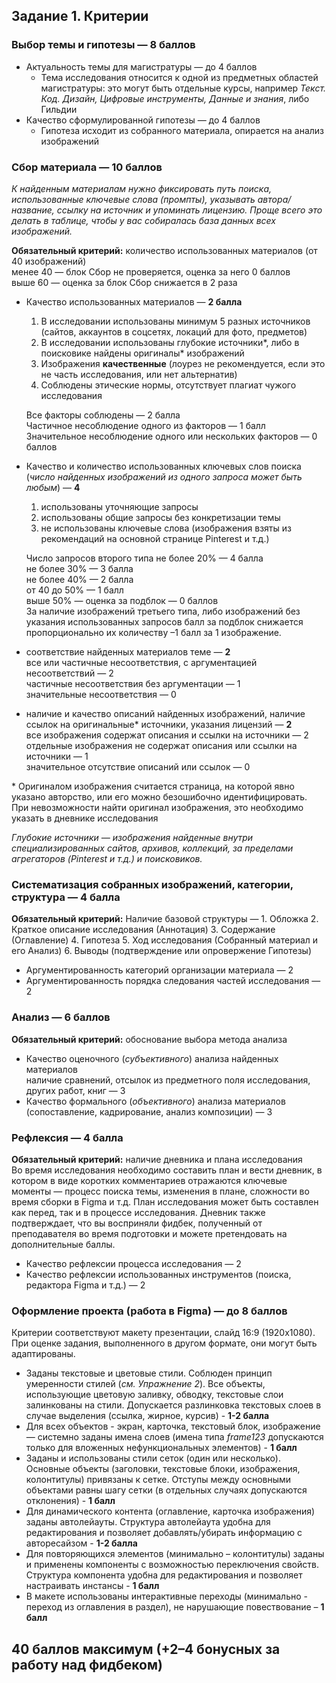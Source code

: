 ## Задание 1. Критерии 

### Выбор темы и гипотезы — 8 баллов
- Актуальность темы для магистратуры — до 4 баллов  
	- Тема исследования относится к одной из предметных областей магистратуры: это могут быть отдельные курсы, например *Текст. Код. Дизайн, Цифровые инструменты, Данные и знания*, либо Гильдии  
- Качество сформулированной гипотезы — до 4 баллов  
	- Гипотеза исходит из собранного материала, опирается на анализ изображений 

### Сбор материала — 10 баллов
*К найденным материалам нужно фиксировать путь поиска, использованные ключевые слова (промпты), указывать автора/название, ссылку на источник и упоминать лицензию. Проще всего это делать в таблице, чтобы у вас собиралась база данных всех изображений.*  

**Обязательный критерий:** количество использованных материалов (от 40 изображений)  
	менее 40 — блок Сбор не проверяется, оценка за него 0 баллов  
	выше 60 — оценка за блок Сбор снижается в 2 раза  

- Качество использованных материалов — **2 балла**  
	1) В исследовании использованы минимум 5 разных источников (сайтов, аккаунтов в соцсетях, локаций для фото, предметов)  
	2) В исследовании использованы глубокие источники*, либо в поисковике найдены оригиналы* изображений  
	3) Изображения **качественные** (лоурез не рекомендуется, если это не часть исследования, или нет альтернатив)  
	4) Соблюдены этические нормы, отсутствует плагиат чужого исследования  
	
	Все факторы соблюдены — 2 балла  
	Частичное несоблюдение одного из факторов — 1 балл  
	Значительное несоблюдение одного или нескольких факторов  — 0 баллов  

- Качество и количество использованных ключевых слов поиска (*число найденных изображений из одного запроса может быть любым*) — **4**  
	1) использованы уточняющие запросы  
	2) использованы общие запросы без конкретизации темы  
	3) не использованы ключевые слова (изображения взяты из рекомендаций на основной странице Pinterest и т.д.)  
	  
	Число запросов второго типа не более 20% — 4 балла  
	не более 30% — 3 балла  
	не более 40% — 2 балла  
	от 40 до 50% — 1 балл  
	выше 50% — оценка за подблок — 0 баллов  
	За наличие изображений третьего типа, либо изображений без указания использованных запросов балл за подблок снижается пропорционально их количеству –1 балл за 1 изображение.  

- соответствие найденных материалов теме — **2**  
		все или частичные несоответствия, с аргументацией несоответствий — 2  
		частичные несоответствия без аргументации — 1  
		значительные несоответствия — 0  
	
- наличие и качество описаний найденных изображений, наличие ссылок на оригинальные* источники, указания лицензий — **2**  
		все изображения содержат описания и ссылки на источники — 2  
		отдельные изображения не содержат описания или ссылки на источники — 1  
		значительное отсутствие описаний или ссылок — 0  

\* Оригиналом изображения считается страница, на которой явно указано авторство, или его можно безошибочно идентифицировать. При невозможности найти оригинал изображения, это необходимо указать в дневнике исследования  

*Глубокие источники — изображения найденные внутри специализированных сайтов, архивов, коллекций, за пределами агрегаторов (Pinterest и т.д.) и поисковиков.*

### Систематизация собранных изображений, категории, структура — 4 балла

**Обязательный критерий:** Наличие базовой структуры — 1. Обложка 2. Краткое описание исследования (Аннотация) 3. Содержание (Оглавление) 4. Гипотеза 5. Ход исследования (Собранный материал и его Анализ) 6. Выводы (подтверждение или опровержение Гипотезы)  
- Аргументированность категорий организации материала — 2 
- Аргументированность порядка следования частей исследования — 2  

### Анализ — 6 баллов

**Обязательный критерий:** обоснование выбора метода анализа  

- Качество оценочного (*субъективного*) анализа найденных материалов  
  наличие сравнений, отсылок из предметного поля исследования, других работ, книг — 3  
- Качество формального (*объективного*) анализа материалов (сопоставление, кадрирование, анализ композиции) — 3  

### Рефлексия — 4 балла
**Обязательный критерий:** наличие дневника и плана исследования  
 Во время исследования необходимо составить план и вести дневник, в котором в виде коротких комментариев отражаются ключевые моменты — процесс поиска темы, изменения в плане, сложности во время сборки в Figma и т.д. План исследования может быть составлен как перед, так и в процессе исследования. Дневник также подтверждает, что вы восприняли фидбек, полученный от преподавателя во время подготовки и можете претендовать на дополнительные баллы. 

- Качество рефлексии процесса исследования — 2  
- Качество рефлексии использованных инструментов (поиска, редактора Figma и т.д.) — 2  

### Оформление проекта (работа в Figma) — до 8 баллов  
Критерии соответствуют макету презентации, слайд 16:9 (1920х1080). При оценке задания, выполненного в другом формате, они могут быть адаптированы.  

- Заданы текстовые и цветовые стили. Соблюден принцип умеренности стилей (*см. Упражнение 2*). Все объекты, использующие цветовую заливку, обводку, текстовые слои залинкованы на стили. Допускается разлинковка текстовых слоев в случае выделения (ссылка, жирное, курсив) - **1-2 балла**  
- Для всех объектов - экран, карточка, текстовый блок, изображение — системно заданы имена слоев (имена типа *frame123* допускаются только для вложенных нефункциональных элементов) - **1 балл**  
- Заданы и использованы стили сеток (один или несколько). Основные объекты (заголовки, текстовые блоки, изображения, колонтитулы) привязаны к сетке. Отступы между основными объектами равны шагу сетки (в отдельных случаях допускаются отклонения) - **1 балл**  
- Для динамического контента (оглавление, карточка изображения) заданы автолейауты. Структура автолейаута удобна для редактирования и позволяет добавлять/убирать информацию с авторесайзом - **1-2 балла**  
- Для повторяющихся элементов (минимально – колонтитулы) заданы и применены компоненты с возможностью переключения свойств. Структура компонента удобна для редактирования и позволяет настраивать инстансы - **1 балл**  
- В макете использованы интерактивные переходы (минимально - переход из оглавления в раздел), не нарушающие повествование – **1 балл**  

## **40 баллов максимум** (+2–4 бонусных за работу над фидбеком)